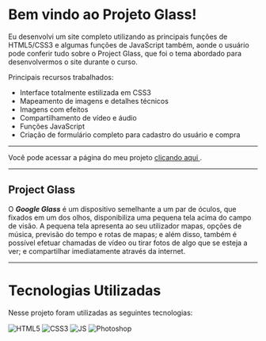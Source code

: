 # Bem vindo ao Projeto Glass!
Eu desenvolvi um site completo utilizando as principais funções de HTML5/CSS3 e algumas funções de JavaScript também, aonde o usuário pode conferir tudo sobre o Project Glass, que foi o tema abordado para desenvolvermos o site durante o curso.

Principais recursos trabalhados:
* Interface totalmente estilizada em CSS3
* Mapeamento de imagens e detalhes técnicos
* Imagens com efeitos
* Compartilhamento de vídeo e áudio
* Funções JavaScript
* Criação de formulário completo para cadastro do usuário e compra

---

Você pode acessar a página do meu projeto 
<a href="https://georgeenriquebravo.github.io/Projeto-Glass/" target="_blank">
    clicando aqui
</a>
.

---
## Project Glass

O __*Google Glass*__ é um dispositivo semelhante a um par de óculos, que fixados em um dos olhos, disponibiliza uma pequena tela acima do campo de visão. A pequena tela apresenta ao seu utilizador mapas, opções de música, previsão do tempo e rotas de mapas; e além disso, também é possível efetuar chamadas de vídeo ou tirar fotos de algo que se esteja a ver; e compartilhar imediatamente através da internet.

---

# Tecnologias Utilizadas
Nesse projeto foram utilizadas as seguintes tecnologias:
<div style="display: inline_block">
    <img align="center" alt="HTML5" src="https://img.shields.io/badge/HTML5-E34F26?style=for-the-badge&logo=html5&logoColor=white"/>
    <img align="center" alt="CSS3" src="https://img.shields.io/badge/CSS3-1572B6?style=for-the-badge&logo=css3&logoColor=white"/>
    <img align="center" alt="JS" src="https://img.shields.io/badge/JavaScript-F7DF1E?style=for-the-badge&logo=javascript&logoColor=black"/>
    <img align="center" alt="Photoshop" src="https://img.shields.io/badge/Adobe%20Photoshop-31A8FF?style=for-the-badge&logo=Adobe%20Photoshop&logoColor=black"/>
</div>
